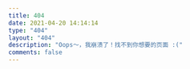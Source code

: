 ```yaml
---
title: 404
date: 2021-04-20 14:14:14
type: "404"
layout: "404"
description: "Oops～，我崩溃了！找不到你想要的页面 :("
comments: false
---
```

